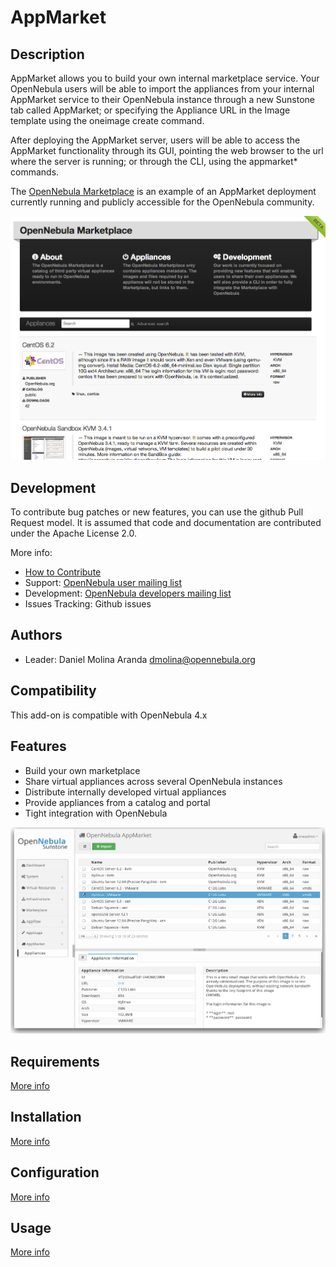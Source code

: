 # AppMarket

## Description

AppMarket allows you to build your own internal marketplace service. Your OpenNebula users will be able to import the appliances from your internal AppMarket service to their OpenNebula instance through a new Sunstone tab called AppMarket; or specifying the Appliance URL in the Image template using the oneimage create command.

After deploying the AppMarket server, users will be able to access the AppMarket functionality through its GUI, pointing the web browser to the url where the server is running; or through the CLI, using the appmarket* commands.

The [OpenNebula Marketplace](http://marketplace.c12g.com/appliance) is an example of an AppMarket deployment currently running and publicly accessible for the OpenNebula community.

![market1306](doc/images/market1306.png)

## Development

To contribute bug patches or new features, you can use the github Pull Request model. It is assumed that code and documentation are contributed under the Apache License 2.0.

More info:
* [How to Contribute](http://opennebula.org/software:add-ons#how_to_contribute_to_an_existing_add-on)
* Support: [OpenNebula user mailing list](http://opennebula.org/community:mailinglists)
* Development: [OpenNebula developers mailing list](http://opennebula.org/community:mailinglists)
* Issues Tracking: Github issues

## Authors

* Leader: Daniel Molina Aranda dmolina@opennebula.org

## Compatibility

This add-on is compatible with OpenNebula 4.x

## Features

* Build your own marketplace
* Share virtual appliances across several OpenNebula instances
* Distribute internally developed virtual appliances
* Provide appliances from a catalog and portal
* Tight integration with OpenNebula

![appmarket_list](doc/images/appmarket_list.png)

## Requirements

[More info](http://opennebula.org/documentation:rel4.2:appmarket_configure#requirements)

## Installation
[More info](http://opennebula.org/documentation:rel4.2:appmarket_configure#install_appmarket)

## Configuration
[More info](http://opennebula.org/documentation:rel4.2:appmarket_configure#configure_appmarket)

## Usage
[More info](http://opennebula.org/documentation:rel4.2:appmarket_use)
